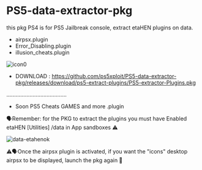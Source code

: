 # PS5-data-extractor-pkg

 this pkg PS4 is for PS5 Jailbreak console, extract etaHEN plugins on data.

 - airpsx.plugin
 - Error_Disabling.plugin
 - illusion_cheats.plugin

 ![icon0](https://github.com/user-attachments/assets/f76b5e05-d3f3-4c68-82d0-18442e7fff6b)
 
- DOWNLOAD : https://github.com/ps5xploit/PS5-data-extractor-pkg/releases/download/ps5-extract-plugins/PS5-extractor-Plugins.pkg
 
 .......................................
 - Soon PS5 Cheats GAMES and more .plugin


🗣Remember: for the PKG to extract the plugins you must have Enabled etaHEN [Utilities]  /data in App sandboxes ⚠️

![data-etahenok](https://github.com/user-attachments/assets/0e8e5ce3-fec4-4e26-9cfb-4cd6a9e2a02a)

⚠️🗣Once the airpsx plugin is activated, if you want the "icons" desktop airpsx to be displayed, launch the pkg again 🎨

